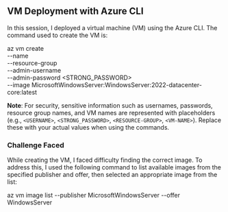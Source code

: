 ## VM Deployment with Azure CLI

In this session, I deployed a virtual machine (VM) using the Azure CLI. The command used to create the VM is:

az vm create \
  --name <VM-NAME> \
  --resource-group <RESOURCE-GROUP> \
  --admin-username <USERNAME> \
  --admin-password <STRONG_PASSWORD> \
  --image MicrosoftWindowsServer:WindowsServer:2022-datacenter-core:latest

**Note**: For security, sensitive information such as usernames, passwords, resource group names, and VM names are represented with placeholders (e.g., `<USERNAME>`, `<STRONG_PASSWORD>`, `<RESOURCE-GROUP>`, `<VM-NAME>`). Replace these with your actual values when using the commands.
### Challenge Faced
While creating the VM, I faced difficulty finding the correct image. To address this, I used the following command to list available images from the specified publisher and offer, then selected an appropriate image from the list:

az vm image list --publisher MicrosoftWindowsServer --offer WindowsServer
